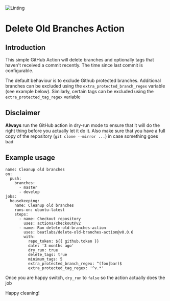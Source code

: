 ![Linting](https://github.com/beatlabs/delete-old-branches-action/workflows/Linting/badge.svg)
# Delete Old Branches Action

## Introduction
This simple GitHub Action will delete branches and optionally tags that haven't received a commit recently. The time since last commit is configurable.

The default behaviour is to exclude Github protected branches. Additional branches can be excluded using the `extra_protected_branch_regex` variable (see example below).
Similarly, certain tags can be excluded using the `extra_protected_tag_regex` variable

## Disclaimer
**Always** run the GitHub action in dry-run mode to ensure that it will do the right thing before you actually let it do it. Also make sure that you have a full copy of the repository (`git clone --mirror ...`) in case something goes bad

## Example usage

```
name: Cleanup old branches
on:
  push:
    branches:
      - master
      - develop
jobs:
  housekeeping:
    name: Cleanup old branches
    runs-on: ubuntu-latest
    steps:
      - name: Checkout repository
        uses: actions/checkout@v2
      - name: Run delete-old-branches-action
        uses: beatlabs/delete-old-branches-action@v0.0.6
        with:
          repo_token: ${{ github.token }}
          date: '3 months ago'
          dry_run: true
          delete_tags: true
          minimum_tags: 5
          extra_protected_branch_regex: ^(foo|bar)$
          extra_protected_tag_regex: '^v.*'
```
Once you are happy switch, `dry_run` to `false` so the action actually does the job

Happy cleaning!
